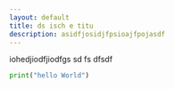 ```yaml
---
layout: default
title: ds isch e titu
description: asidfjosidjfpsioajfpojasdf
---
```


iohedjiodfjiodfgs
sd
fs
dfsdf

```python
print("hello World")
```